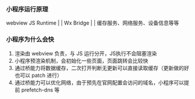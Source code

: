 

### 小程序运行原理

webview        JS Runtime
  |                 |
       Wx Bridge
  |                 |
缓存服务、网络服务、设备信息等等


### 小程序为什么会快  
1. 渲染由 webview 负责，与 JS 运行分开，JS执行不会阻塞渲染
2. 小程序预渲染机制，会初始化一些页面，页面跳转会比较快
3. 通过桥能力将数据缓存，二次打开判断无更新可以直接读取缓存（更新做的好也可以 patch 进行）
4. 通过桥能力可以优化网络，由于预先在官网配置会访问的域名，小程序可以提前 prefetch-dns 等